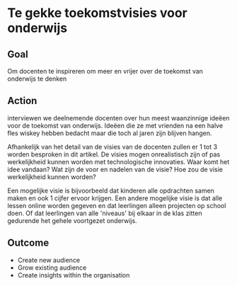 # Te gekke toekomstvisies voor onderwijs

## Goal

Om docenten te inspireren om meer en vrijer over de toekomst van onderwijs te denken

## Action

interviewen we deelnemende docenten over hun meest waanzinnige ideëen voor de toekomst van onderwijs. Ideëen die ze met vrienden na een halve fles wiskey hebben bedacht maar die toch al jaren zijn blijven hangen.

Afhankelijk van het detail van de visies van de docenten zullen er 1 tot 3 worden besproken in dit artikel. De visies mogen onrealistisch zijn of pas werkelijkheid kunnen worden met technologische innovaties. Waar komt het idee vandaan? Wat zijn de voor en nadelen van de visie? Hoe zou de visie werkelijkheid kunnen worden?

Een mogelijke visie is bijvoorbeeld dat kinderen alle opdrachten samen maken en ook 1 cijfer ervoor krijgen. Een andere mogelijke visie is dat alle lessen online worden gegeven en dat leerlingen alleen projecten op school doen. Of dat leerlingen van alle 'niveaus' bij elkaar in de klas zitten gedurende het gehele voortgezet onderwijs.

## Outcome

* Create new audience
* Grow existing audience
* Create insights within the organisation
